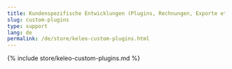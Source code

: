```yaml
---
title: Kundenspezifische Entwicklungen (Plugins, Rechnungen, Exporte etc.)
slug: custom-plugins
type: support
lang: de
permalink: /de/store/keleo-custom-plugins.html
---
```


{% include store/keleo-custom-plugins.md %}
